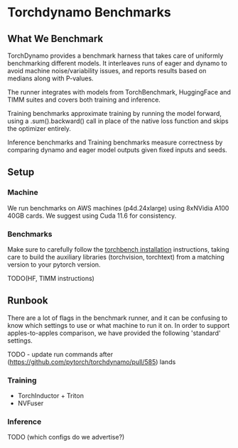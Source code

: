 # Torchdynamo Benchmarks

## What We Benchmark
TorchDynamo provides a benchmark harness that takes care of uniformly benchmarking different models.  It interleaves runs of eager and dynamo to avoid machine noise/variability issues, and reports results based on medians along with P-values. 

The runner integrates with models from TorchBenchmark, HuggingFace and TIMM suites and covers both training and inference.

Training benchmarks approximate training by running the model forward, using a .sum().backward() call in place of the native loss function and skips the optimizer entirely.

Inference benchmarks and Training benchmarks measure correctness by comparing dynamo and eager model outputs given fixed inputs and seeds.

## Setup

### Machine
We run benchmarks on AWS machines (p4d.24xlarge) using 8xNVidia A100 40GB cards.  We suggest using Cuda 11.6 for consistency.

### Benchmarks
Make sure to carefully follow the [torchbench installation](https://github.com/pytorch/benchmark#installation) instructions, taking care to build the auxiliary libraries (torchvision, torchtext) from a matching version to your pytorch version.

TODO(HF, TIMM instructions)

## Runbook
There are a lot of flags in the benchmark runner, and it can be confusing to know which settings to use or what machine to run it on.  In order to support apples-to-apples comparison, we have provided the following 'standard' settings.

TODO - update run commands after (https://github.com/pytorch/torchdynamo/pull/585) lands

### Training
* TorchInductor + Triton
* NVFuser

### Inference
TODO (which configs do we advertise?)
